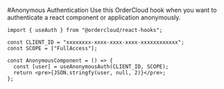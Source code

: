 #Anonymous Authentication
Use this OrderCloud hook when you want to authenticate a react component or application anonymously.

```tsx
import { useAuth } from "@ordercloud/react-hooks";

const CLIENT_ID = "xxxxxxxx-xxxx-xxxx-xxxx-xxxxxxxxxxxx";
const SCOPE = ["FullAccess"];

const AnonymousComponent = () => {
  const [user] = useAnonymousAuth(CLIENT_ID, SCOPE);
  return <pre>{JSON.stringfy(user, null, 2)}</pre>;
};
```
